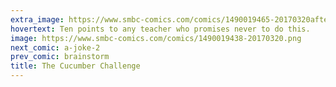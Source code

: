 ```yaml
---
extra_image: https://www.smbc-comics.com/comics/1490019465-20170320after.png
hovertext: Ten points to any teacher who promises never to do this.
image: https://www.smbc-comics.com/comics/1490019438-20170320.png
next_comic: a-joke-2
prev_comic: brainstorm
title: The Cucumber Challenge
---
```


